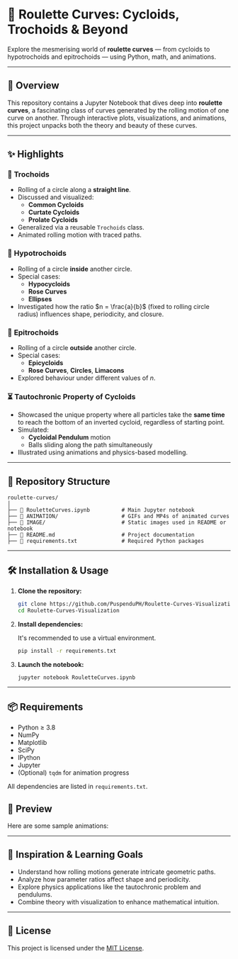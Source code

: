# 🎡 **Roulette Curves: Cycloids, Trochoids & Beyond**

Explore the mesmerising world of **roulette curves** — from cycloids to hypotrochoids and epitrochoids — using Python, math, and animations.

---

## 📘 Overview

This repository contains a Jupyter Notebook that dives deep into **roulette curves**, a fascinating class of curves generated by the rolling motion of one curve on another. Through interactive plots, visualizations, and animations, this project unpacks both the theory and beauty of these curves.

---

## ✨ Highlights

### 🔁 **Trochoids**
- Rolling of a circle along a **straight line**.
- Discussed and visualized:
  - **Common Cycloids**
  - **Curtate Cycloids**
  - **Prolate Cycloids**
- Generalized via a reusable `Trochoids` class.
- Animated rolling motion with traced paths.

### 🔵 **Hypotrochoids**
- Rolling of a circle **inside** another circle.
- Special cases:
  - **Hypocycloids**
  - **Rose Curves**
  - **Ellipses**
- Investigated how the ratio $n = \frac{a}{b}$ (fixed to rolling circle radius) influences shape, periodicity, and closure.

### 🔴 **Epitrochoids**
- Rolling of a circle **outside** another circle.
- Special cases:
  - **Epicycloids**
  - **Rose Curves**, **Circles**, **Limacons**
- Explored behaviour under different values of $n$.

### ⏳ **Tautochronic Property of Cycloids**
- Showcased the unique property where all particles take the **same time** to reach the bottom of an inverted cycloid, regardless of starting point.
- Simulated:
  - **Cycloidal Pendulum** motion
  - Balls sliding along the path simultaneously
- Illustrated using animations and physics-based modelling.

---

## 📁 Repository Structure

```
roulette-curves/
│
├── 📓 RouletteCurves.ipynb          # Main Jupyter notebook
├── 📁 ANIMATION/                    # GIFs and MP4s of animated curves
├── 📁 IMAGE/                        # Static images used in README or notebook
├── 📄 README.md                     # Project documentation
├── 📄 requirements.txt              # Required Python packages
```

---

## 🛠️ Installation & Usage

1. **Clone the repository:**

   ```bash
   git clone https://github.com/PuspenduPH/Roulette-Curves-Visualization.git
   cd Roulette-Curves-Visualization
   ```

2. **Install dependencies:**

   It's recommended to use a virtual environment.

   ```bash
   pip install -r requirements.txt
   ```

3. **Launch the notebook:**

   ```bash
   jupyter notebook RouletteCurves.ipynb
   ```

---

## 📦 Requirements

- Python ≥ 3.8
- NumPy
- Matplotlib
- SciPy
- IPython
- Jupyter
- (Optional) `tqdm` for animation progress

All dependencies are listed in `requirements.txt`.


## 🎥 Preview

Here are some sample animations:


---
## 🧠 Inspiration & Learning Goals

- Understand how rolling motions generate intricate geometric paths.
- Analyze how parameter ratios affect shape and periodicity.
- Explore physics applications like the tautochronic problem and pendulums.
- Combine theory with visualization to enhance mathematical intuition.

---
## 📜 License

This project is licensed under the [MIT License](LICENSE).

